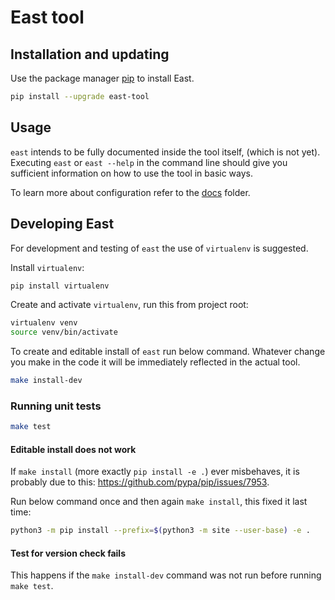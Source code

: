 # East tool

## Installation and updating

Use the package manager [pip](https://pip.pypa.io/en/stable/) to install East.

```bash
pip install --upgrade east-tool
```

## Usage

`east` intends to be fully documented inside the tool itself, (which is not
yet). Executing `east` or `east --help` in the command line should give you
sufficient information on how to use the tool in basic ways.

To learn more about configuration refer to the [docs](docs) folder.


## Developing East

For development and testing of `east` the use of `virtualenv` is suggested.

Install `virtualenv`:

```bash
pip install virtualenv
```

Create and activate `virtualenv`, run this from project root:

```bash
virtualenv venv
source venv/bin/activate
```

To create and editable install of `east` run below command. Whatever change you
make in the code it will be immediately reflected in the actual tool.

```bash
make install-dev
```

### Running unit tests

```bash
make test
```

#### Editable install does not work

If `make install` (more exactly `pip install -e .`) ever misbehaves, it is
probably due to this: https://github.com/pypa/pip/issues/7953.

Run below command once and then again `make install`, this fixed it last time:

```bash
python3 -m pip install --prefix=$(python3 -m site --user-base) -e .
```

#### Test for version check fails

This happens if the `make install-dev` command was not run before running `make test`.
